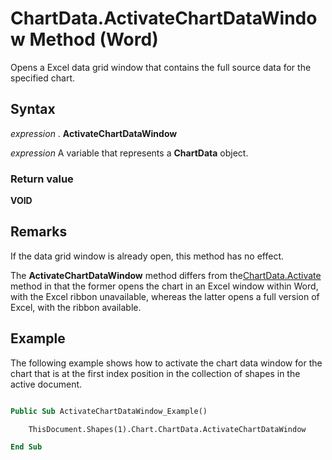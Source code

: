 
# ChartData.ActivateChartDataWindow Method (Word)

Opens a Excel data grid window that contains the full source data for the specified chart.


## Syntax

 _expression_ . **ActivateChartDataWindow**

 _expression_ A variable that represents a **ChartData** object.


### Return value

 **VOID**


## Remarks

If the data grid window is already open, this method has no effect.

The  **ActivateChartDataWindow** method differs from the[ChartData.Activate](08f4a657-41c2-52ea-b31c-976549ace8c1.md) method in that the former opens the chart in an Excel window within Word, with the Excel ribbon unavailable, whereas the latter opens a full version of Excel, with the ribbon available.


## Example

The following example shows how to activate the chart data window for the chart that is at the first index position in the collection of shapes in the active document.


```vb

Public Sub ActivateChartDataWindow_Example()

    ThisDocument.Shapes(1).Chart.ChartData.ActivateChartDataWindow

End Sub
```

